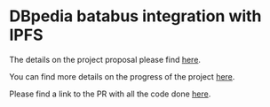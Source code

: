 # DBpedia batabus integration with IPFS

The details on the project proposal please find [here](Proposal.md).

You can find more details on the progress of the project [here](Project_progress_report.md).

Please find a link to the PR with all the code done [here](https://github.com/dbpedia/databus-maven-plugin/pull/130).
